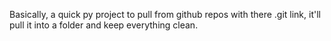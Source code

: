 Basically, a quick py project to pull from github repos with there .git link, it'll pull it into a folder and keep everything clean.
